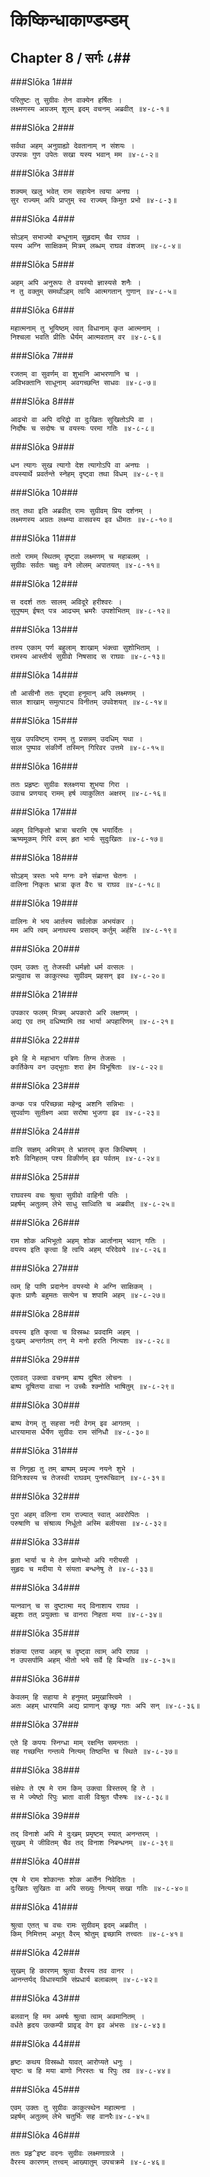किष्किन्धाकाण्डम्डम्
===============================


## Chapter 8  / सर्गः ८##


###Slōka 1###


    परितुष्टः तु सुग्रीवः तेन वाक्येन हर्षितः ।
    लक्ष्मणस्य अग्रजम् शूरम् इदम् वचनम् अब्रवीत् ॥४-८-१॥


###Slōka 2###


    सर्वथा अहम् अनुग्राह्यो देवतानाम् न संशयः ।
    उपपन्नः गुण उपेतः सखा यस्य भवान् मम ॥४-८-२॥


###Slōka 3###


    शक्यम् खलु भवेत् राम सहायेन त्वया अनघ ।
    सुर राज्यम् अपि प्राप्तुम् स्व राज्यम् किमुत प्रभो ॥४-८-३॥


###Slōka 4###


    सोऽहम् सभाज्यो बन्धूनाम् सुहृदाम् चैव राघव ।
    यस्य अग्नि साक्षिकम् मित्रम् लब्धम् राघव वंशजम् ॥४-८-४॥


###Slōka 5###


    अहम् अपि अनुरूपः ते वयस्यो ज्ञास्यसे शनैः ।
    न तु वक्तुम् समर्थोऽहम् त्वयि आत्मगतान् गुणान् ॥४-८-५॥


###Slōka 6###


    महात्मनाम् तु भूयिष्ठम् त्वत् विधानाम् कृत आत्मनाम् ।
    निश्चला भवति प्रीतिः धैर्यम् आत्मवताम् वर ॥४-८-६॥


###Slōka 7###


    रजतम् वा सुवर्णम् वा शुभानि आभरणानि च ।
    अविभक्तानि साधूनाम् अवगच्छन्ति साधवः ॥४-८-७॥


###Slōka 8###


    आढ्यो वा अपि दरिद्रो वा दुःखितः सुखितोऽपि वा ।
    निर्दोषः च सदोषः च वयस्यः परमा गतिः ॥४-८-८॥


###Slōka 9###


    धन त्यागः सुख त्यागो देश त्यागोऽपि वा अनघः ।
    वयस्यार्थे प्रवर्तन्ते स्नेहम् दृष्ट्वा तथा विधम् ॥४-८-९॥


###Slōka 10###


    तत् तथा इति अब्रवीत् रामः सुग्रीवम् प्रिय दर्शनम् ।
    लक्ष्मणस्य अग्रतः लक्ष्म्या वासवस्य इव धीमतः ॥४-८-१०॥


###Slōka 11###


    ततो रामम् स्थितम् दृष्ट्वा लक्ष्मणम् च महाबलम् ।
    सुग्रीवः सर्वतः चक्षुः वने लोलम् अपातयत् ॥४-८-११॥


###Slōka 12###


    स ददर्श ततः सालम् अविदूरे हरीश्वरः ।
    सुपुष्पम् ईषत् पत्र आढ्यम् भ्रमरैः उपशोभितम् ॥४-८-१२॥


###Slōka 13###


    तस्य एकाम् पर्ण बहुलाम् शाखाम् भंक्त्वा सुशोभिताम् ।
    रामस्य आस्तीर्य सुग्रीवो निषसाद स राघवः ॥४-८-१३॥


###Slōka 14###


    तौ आसीनौ ततः दृष्ट्वा हनूमान् अपि लक्ष्मणम् ।
    साल शाखाम् समुत्पाट्य विनीतम् उपवेशयत् ॥४-८-१४॥


###Slōka 15###


    सुख उपविष्टम् रामम् तु प्रसन्नम् उदधिम् यथा ।
    साल पुष्पाव संकीर्णे तस्मिन् गिरिवर उत्तमे ॥४-८-१५॥


###Slōka 16###


    ततः प्रहृष्टः सुग्रीवः श्लक्ष्णया शुभया गिरा ।
    उवाच प्रणयाद् रामम् हर्ष व्याकुलित अक्षरम् ॥४-८-१६॥


###Slōka 17###


    अहम् विनिकृतो भ्रात्रा चरामि एष भयार्दितः ।
    ऋष्यमूकम् गिरि वरम् हृत भार्यः सुदुःखितः ॥४-८-१७॥


###Slōka 18###


    सोऽहम् त्रस्तः भये मग्नः वने संब्रान्त चेतनः ।
    वालिना निकृतः भ्रात्रा कृत वैरः च राघव ॥४-८-१८॥


###Slōka 19###


    वालिनः मे भय आर्तस्य सर्वलोक अभयंकर ।
    मम अपि त्वम् अनाथस्य प्रसादम् कर्तुम् अर्हसि ॥४-८-१९॥


###Slōka 20###


    एवम् उक्तः तु तेजस्वी धर्मज्ञो धर्म वत्सलः ।
    प्रत्युवाच स काकुत्स्थः सुग्रीवम् प्रहसन् इव ॥४-८-२०॥


###Slōka 21###


    उपकार फलम् मित्रम् अपकारो अरि लक्षणम् ।
    अद्य एव तम् वधिष्यामि तव भार्या अपहारिणम् ॥४-८-२१॥


###Slōka 22###


    इमे हि मे महाभाग पत्रिणः तिग्म तेजसः ।
    कार्तिकेय वन उद्भूताः शरा हेम विभूषिताः ॥४-८-२२॥


###Slōka 23###


    कन्क पत्र परिच्छन्ना महेन्द्र अशनि सन्निभाः ।
    सुपर्वाणः सुतीक्ष्ण अग्रा सरोषा भुजगा इव ॥४-८-२३॥


###Slōka 24###


    वालि सज्ञम् अमित्रम् ते भ्रातरम् कृत किल्बिषम् ।
    शरैः विनिहतम् पश्य विकीर्णम् इव पर्वतम् ॥४-८-२४॥


###Slōka 25###


    राघवस्य वचः श्रुत्वा सुग्रीवो वाहिनी पतिः ।
    प्रहर्षम् अतुलम् लेभे साधु साध्विति च अब्रवीत् ॥४-८-२५॥


###Slōka 26###


    राम शोक अभिभूतो अहम् शोक आर्तानाम् भवान् गतिः ।
    वयस्य इति कृत्वा हि त्वयि अहम् परिदेवये ॥४-८-२६॥


###Slōka 27###


    त्वम् हि पाणि प्रदानेन वयस्यो मे अग्नि साक्षिकम् ।
    कृतः प्राणैः बहुमतः सत्येन च शपामि अहम् ॥४-८-२७॥


###Slōka 28###


    वयस्य इति कृत्वा च विस्रब्धः प्रवदामि अहम् ।
    दुःखम् अन्तर्गतम् तन् मे मनो हरति नित्यशः ॥४-८-२८॥


###Slōka 29###


    एतावत् उक्त्वा वचनम् बाष्प दूषित लोचनः ।
    बाष्प दूषितया वाचा न उच्चैः श्क्नोति भाषितुम् ॥४-८-२९॥


###Slōka 30###


    बाष्प वेगम् तु सहसा नदी वेगम् इव आगतम् ।
    धारयामास धैर्येण सुग्रीवः राम संनिधौ ॥४-८-३०॥


###Slōka 31###


    स निगृह्य तु तम् बाष्पम् प्रमृज्य नयने शुभे ।
    विनिःश्वस्य च तेजस्वी राघवम् पुनरूचिवान् ॥४-८-३१॥


###Slōka 32###


    पुरा अहम् वलिना राम राज्यात् स्वात् अवरोपितः ।
    परुषाणि च संश्राव्य निर्धूतो अस्मि बलीयसा ॥४-८-३२॥


###Slōka 33###


    हृता भार्या च मे तेन प्राणेभ्यो अपि गरीयसी ।
    सुहृदः च मदीया ये संयता बन्धनेषु ते ॥४-८-३३॥


###Slōka 34###


    यत्नवान् च स दुष्टात्मा मद् विनाशाय राघव ।
    बहुशः तत् प्रयुक्ताः च वानरा निहता मया ॥४-८-३४॥


###Slōka 35###


    शंकया एतया अहम् च दृष्ट्वा त्वाम् अपि राघव ।
    न उपसर्पामि अहम् भीतो भये सर्वे हि बिभ्यति ॥४-८-३५॥


###Slōka 36###


    केवलम् हि सहाया मे हनुमत् प्रमुखास्त्विमे ।
    अतः अहम् धारयामि अद्य प्राणान् कृच्छ्र गतः अपि सन् ॥४-८-३६॥


###Slōka 37###


    एते हि कपयः स्निग्धा माम् रक्षन्ति समन्ततः ।
    सह गच्छन्ति गन्तव्ये नित्यम् तिष्ठन्ति च स्थिते ॥४-८-३७॥


###Slōka 38###


    संक्षेपः ते एष मे राम किम् उक्त्वा विस्तरम् हि ते ।
    स मे ज्येष्ठो रिपुः भ्राता वाली विश्रुत पौरुषः ॥४-८-३८॥


###Slōka 39###


    तद् विनाशे अपि मे दुःखम् प्रमृष्टम् स्यात् अनन्तरम् ।
    सुखम् मे जीवितम् चैव तद् विनाश निबन्धनम् ॥४-८-३९॥


###Slōka 40###


    एष मे राम शोकान्तः शोक आर्तेन निवेदितः ।
    दुःखितः सुखितः वा अपि सख्युः नित्यम् सखा गतिः ॥४-८-४०॥


###Slōka 41###


    श्रुत्वा एतत् च वचः रामः सुग्रीवम् इदम् अब्रवीत् ।
    किम् निमित्तम् अभूत् वैरम् श्रोतुम् इच्छामि तत्त्वतः ॥४-८-४१॥


###Slōka 42###


    सुखम् हि कारणम् श्रुत्वा वैरस्य तव वानर ।
    आनन्तर्यद् विधास्यामि संप्रधार्य बलाबलम् ॥४-८-४२॥


###Slōka 43###


    बलवान् हि मम अमर्षः श्रुत्वा त्वाम् अवमानितम् ।
    वर्धते हृदय उत्कम्पी प्रावृड् वेग इव अंभसः ॥४-८-४३॥


###Slōka 44###


    हृष्टः कथय विस्रब्धो यावत् आरोप्यते धनुः ।
    सृष्टः च हि मया बाणो निरस्तः च रिपुः तव ॥४-८-४४॥


###Slōka 45###


    एवम् उक्तः तु सुग्रीवः काकुत्स्थेन महात्मना ।
    प्रहर्षम् अतुलम् लेभे चतुर्भिः सह वानरैः॥४-८-४५॥


###Slōka 46###


    ततः प्रहृ^इष्ट वदनः सुग्रीवः लक्ष्मणाग्रजे ।
    वैरस्य कारणम् तत्त्वम् आख्यातुम् उपचक्रमे ॥४-८-४६॥



